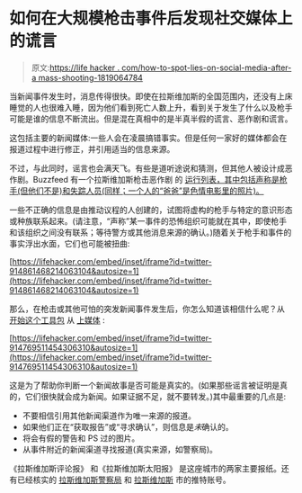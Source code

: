 # 如何在大规模枪击事件后发现社交媒体上的谎言

> 原文:[https://life hacker . com/how-to-spot-lies-on-social-media-after-a mass-shooting-1819064784](https://lifehacker.com/how-to-spot-lies-on-social-media-after-a-mass-shooting-1819064784)

当新闻事件发生时，消息传得很快。即使在拉斯维加斯的全国范围内，还没有上床睡觉的人也很难入睡，因为他们看到死亡人数上升，看到关于发生了什么以及枪手可能是谁的信息不断流出。但是混在真相中的是半真半假的谎言、恶作剧和谎言。

这包括主要的新闻媒体:一些人会在凌晨搞错事实。但是任何一家好的媒体都会在报道过程中进行修正，并引用适当的信息来源。

不过，与此同时，谣言也会满天飞。有些是道听途说和猜测，但其他人被设计成恶作剧。Buzzfeed 有一个拉斯维加斯枪击恶作剧 的 [运行列表，其中包括声称是枪手(但他们不是)和失踪人员(同样；一个人的“爸爸”是色情电影里的照片)。](https://www.buzzfeed.com/ryanhatesthis/here-are-all-the-hoaxes-being-spread-about-the-las-vegas?utm_term=.su7JvXAbe#.as7mb1ZdA)

一些不正确的信息是由推动议程的人创建的，试图将虚构的枪手与特定的意识形态或种族联系起来。(请注意，“声称”某一事件的恐怖组织可能就在其中，即使枪手和该组织之间没有联系；等待警方或其他消息来源的确认。)随着关于枪手和事件的事实浮出水面，它们也可能被扭曲:

 [https://lifehacker.com/embed/inset/iframe?id=twitter-914861468214063104&autosize=1](https://lifehacker.com/embed/inset/iframe?id=twitter-914861468214063104&autosize=1) 

那么，在枪击或其他可怕的突发新闻事件发生后，你怎么知道该相信什么呢？从 [开始这个工具包](http://www.wnyc.org/story/breaking-news-consumers-handbook-pdf/) 从 [上媒体](http://www.wnyc.org/shows/otm/) :

 [https://lifehacker.com/embed/inset/iframe?id=twitter-914769511454306310&autosize=1](https://lifehacker.com/embed/inset/iframe?id=twitter-914769511454306310&autosize=1) 

这是为了帮助你判断一个新闻故事是否可能是真实的。(如果那些谣言被证明是真的，它们很快就会成为新闻。如果证据不足，就不要转发。)其中最重要的几点是:

*   不要相信引用其他新闻渠道作为唯一来源的报道。
*   如果他们正在“获取报告”或“寻求确认”，则信息是*未*确认的。
*   将会有假的警告和 PS 过的图片。
*   从事件附近的新闻渠道寻找报道(真实来源，如警察局)。

《拉斯维加斯评论报》 和《拉斯维加斯太阳报》 是这座城市的两家主要报纸。还有已经核实的 [拉斯维加斯警察局](https://twitter.com/LVMPD) 和 [拉斯维加斯](https://twitter.com/CityOfLasVegas) 市的推特账号。